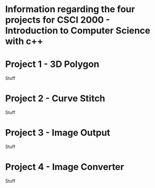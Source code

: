 # Information regarding the four projects for CSCI 2000 - Introduction to Computer Science with c++

# Project 1 - 3D Polygon
Stuff

# Project 2 - Curve Stitch
Stuff

# Project 3 - Image Output
Stuff

# Project 4 - Image Converter
Stuff
